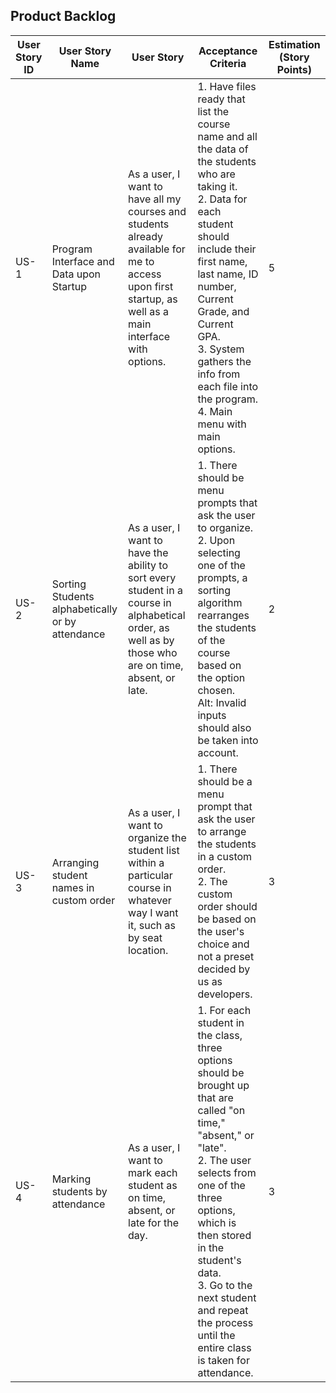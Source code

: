 ## Product Backlog

| User Story ID | User Story Name | User Story | Acceptance Criteria | Estimation (Story Points) |
|--------------|-----------|--------|-------------|--------------------------------|
| US-1 | Program Interface and Data upon Startup | As a user, I want to have all my courses and students already available for me to access upon first startup, as well as a main interface with options. | 1. Have files ready that list the course name and all the data of the students who are taking it. <br/> 2. Data for each student should include their first name, last name, ID number, Current Grade, and Current GPA.<br/> 3. System gathers the info from each file into the program.<br/>4. Main menu with main options. | 5 |
| US-2 | Sorting Students alphabetically or by attendance | As a user, I want to have the ability to sort every student in a course in alphabetical order, as well as by those who are on time, absent, or late. | 1. There should be menu prompts that ask the user to organize. <br/>2. Upon selecting one of the prompts, a sorting algorithm rearranges the students of the course based on the option chosen.<br/> Alt: Invalid inputs should also be taken into account. | 2 |
| US-3 | Arranging student names in custom order | As a user, I want to organize the student list within a particular course in whatever way I want it, such as by seat location. | 1. There should be a menu prompt that ask the user to arrange the students in a custom order. <br/>2. The custom order should be based on the user's choice and not a preset decided by us as developers.<br/> | 3 |
| US-4 | Marking students by attendance | As a user, I want to mark each student as on time, absent, or late for the day. | 1. For each student in the class, three options should be brought up that are called "on time," "absent," or "late". <br/>2. The user selects from one of the three options, which is then stored in the student's data.<br/>3. Go to the next student and repeat the process until the entire class is taken for attendance. | 3 |
